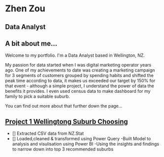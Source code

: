 # Zhen Zou
## Data Analyst

## A bit about me...
Welcome to my portfolio. I'm a Data Analyst based in Wellington, NZ. 

My passion for data started when I was digital marketing operator years ago.
One of my achievements to date was creating a marketing campaign for 3 segments of customers grouped by spending habits and shifted the peak time according to data, it makes us exceeded our target by 150% for that event - although a simple project, I understand the power of data the benefits it provides.
I even used census data to make dashboard for my family to pick a suitable suburb.

You can find out more about that further down the page...

[Project 1 Wellingtong Suburb Choosing](https://github.com/Zhenzou28/Wellington-Suburb-Choosing.git)
---
- [] Extracted CSV data from NZ.Stat
- [] Loaded,cleaned & transformed using Power Query
-Built Model to analysis and visulisation using Power BI
-Using the insights and findings to narrow down into top 3 recommended suburbs
